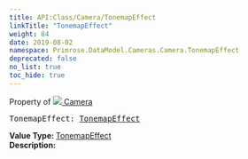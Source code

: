 ```yaml
---
title: API:Class/Camera/TonemapEffect
linkTitle: "TonemapEffect"
weight: 84
date: 2019-08-02
namespace: Primrose.DataModel.Cameras.Camera.TonemapEffect
deprecated: false
no_list: true
toc_hide: true
---
```

Property of <a href="/docs/api-reference/Class/Camera"><img src="/icons/silk/camera.png"/>&nbsp;Camera</a>
<pre class="method-declaration">
TonemapEffect: <a class="type" href="/docs/api-reference/Class/TonemapEffect">TonemapEffect</a></pre>
<b>Value Type: </b>
<a class="type" href="/docs/api-reference/Class/TonemapEffect">TonemapEffect</a>
<br/>
<b>Description: </b>